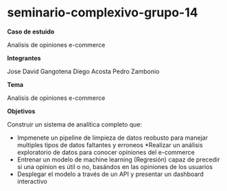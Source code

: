 # seminario-complexivo-grupo-14

**Caso de estuido**

Analisis de opiniones e-commerce

**Integrantes**

Jose David Gangotena
Diego Acosta
Pedro Zambonio

**Tema**

Analisis de opiniones e-commerce

**Objetivos**

Construir un sistema de analítica completo que:

* Impmenete un pipeline de limpieza de datos reobusto para manejar multiples tipos de datos faltantes y erroneos
*Realizar un análisis exploratorio de datos para conocer opiniones del e-commerce
* Entrenar un modelo de machine learning (Regresión) capaz de precedir si una opinion es útil o no, basándos en las opiniones de los usuarios
* Desplegar el modelo a través de un API y presentar un dashboard interactivo